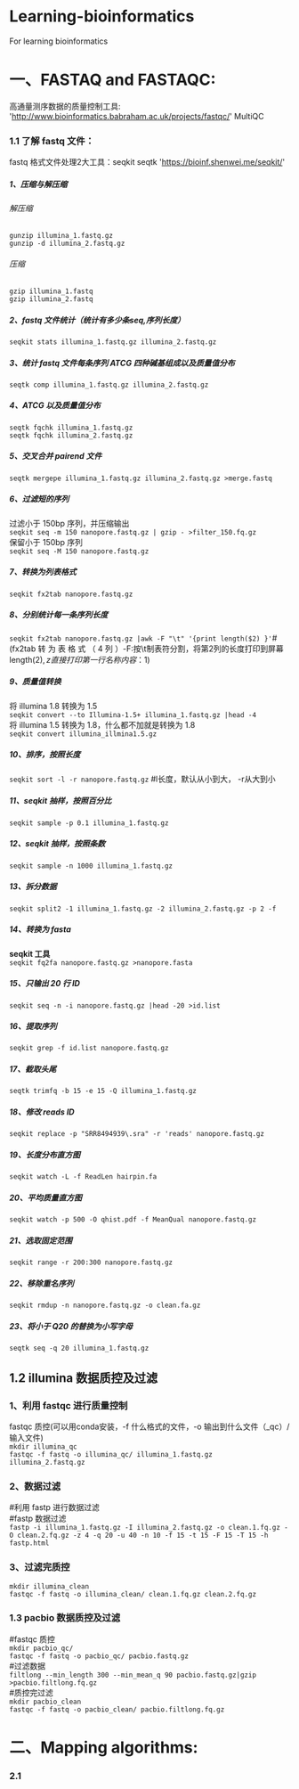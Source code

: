 # Learning-bioinformatics  
For learning bioinformatics  
# 一、FASTAQ and FASTAQC:  
高通量测序数据的质量控制工具: 'http://www.bioinformatics.babraham.ac.uk/projects/fastqc/' 
MultiQC  
### 1.1 了解 fastq 文件： 
  
fastq 格式文件处理2大工具：seqkit seqtk 'https://bioinf.shenwei.me/seqkit/'   
##### 1、压缩与解压缩  
###### 解压缩  
`gunzip illumina_1.fastq.gz`  
`gunzip -d illumina_2.fastq.gz`  
###### 压缩  
`gzip illumina_1.fastq`  
`gzip illumina_2.fastq`   
##### 2、fastq 文件统计（统计有多少条seq,序列长度）  
`seqkit stats illumina_1.fastq.gz illumina_2.fastq.gz`   
##### 3、统计 fastq 文件每条序列 ATCG 四种碱基组成以及质量值分布  
`seqtk comp illumina_1.fastq.gz illumina_2.fastq.gz`  
##### 4、ATCG 以及质量值分布  
`seqtk fqchk illumina_1.fastq.gz`  
`seqtk fqchk illumina_2.fastq.gz`  
##### 5、交叉合并 pairend 文件  
`seqtk mergepe illumina_1.fastq.gz illumina_2.fastq.gz >merge.fastq` 
##### 6、过滤短的序列         
过滤小于 150bp 序列，并压缩输出             
`seqkit seq -m 150 nanopore.fastq.gz | gzip - >filter_150.fq.gz`  
保留小于 150bp 序列  
`seqkit seq -M 150 nanopore.fastq.gz`  
##### 7、转换为列表格式  
`seqkit fx2tab nanopore.fastq.gz`  
##### 8、分别统计每一条序列长度   
`seqkit fx2tab nanopore.fastq.gz |awk -F "\t" '{print length($2) }'`#(fx2tab 转 为 表 格 式 （ 4 列 ）-F:按\t制表符分割，将第2列的长度打印到屏幕length($2),z直接打印第一行名称内容：$1)  
##### 9、质量值转换  
 将 illumina 1.8 转换为 1.5  
`seqkit convert --to Illumina-1.5+ illumina_1.fastq.gz |head -4`    
 将 illumina 1.5 转换为 1.8，什么都不加就是转换为 1.8  
`seqkit convert illumina_illmina1.5.gz`  
##### 10、排序，按照长度 
`seqkit sort -l -r nanopore.fastq.gz`  #l长度，默认从小到大， -r从大到小
##### 11、seqkit 抽样，按照百分比  
`seqkit sample -p 0.1 illumina_1.fastq.gz`  
##### 12、seqkit 抽样，按照条数  
`seqkit sample -n 1000 illumina_1.fastq.gz`  
##### 13、拆分数据  
`seqkit split2 -1 illumina_1.fastq.gz -2 illumina_2.fastq.gz -p 2 -f`  
##### 14、转换为 fasta   
**seqkit 工具**  
`seqkit fq2fa nanopore.fastq.gz >nanopore.fasta`   
##### 15、只输出 20 行 ID   
`seqkit seq -n -i nanopore.fastq.gz |head -20 >id.list`
##### 16、提取序列  
`seqkit grep -f id.list nanopore.fastq.gz`
##### 17、截取头尾  
`seqtk trimfq -b 15 -e 15 -Q illumina_1.fastq.gz`
##### 18、修改 reads ID  
`seqkit replace -p "SRR8494939\.sra" -r 'reads' nanopore.fastq.gz`
##### 19、长度分布直方图  
`seqkit watch -L -f ReadLen hairpin.fa`
##### 20、平均质量直方图  
`seqkit watch -p 500 -O qhist.pdf -f MeanQual nanopore.fastq.gz`
##### 21、选取固定范围  
`seqkit range -r 200:300 nanopore.fastq.gz`
##### 22、移除重名序列  
`seqkit rmdup -n nanopore.fastq.gz -o clean.fa.gz`
##### 23、将小于 Q20 的替换为小写字母  
`seqtk seq -q 20 illumina_1.fastq.gz`
  
## 1.2 illumina 数据质控及过滤

### 1、利用 fastqc 进行质量控制
fastqc 质控(可以用conda安装，-f 什么格式的文件，-o 输出到什么文件（_qc）/输入文件)    
`mkdir illumina_qc`  
`fastqc -f fastq -o illumina_qc/ illumina_1.fastq.gz illumina_2.fastq.gz`
### 2、数据过滤
#利用 fastp 进行数据过滤  
#fastp 数据过滤  
`fastp -i illumina_1.fastq.gz -I illumina_2.fastq.gz -o clean.1.fq.gz -O clean.2.fq.gz -z 4 -q 20 -u 40 -n 10 -f 15 -t 15 -F 15 -T 15 -h fastp.html`  
### 3、过滤完质控  
`mkdir illumina_clean`  
`fastqc -f fastq -o illumina_clean/ clean.1.fq.gz clean.2.fq.gz`  

### 1.3 pacbio 数据质控及过滤  
  
#fastqc 质控  
`mkdir pacbio_qc/`  
`fastqc -f fastq -o pacbio_qc/ pacbio.fastq.gz`  
#过滤数据  
`filtlong --min_length 300 --min_mean_q 90 pacbio.fastq.gz|gzip >pacbio.filtlong.fq.gz`  
#质控完过滤  
`mkdir pacbio_clean`  
`fastqc -f fastq -o pacbio_clean/ pacbio.filtlong.fq.gz`  


# 二、Mapping algorithms:   

### 2.1  






